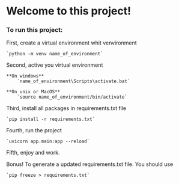 # Welcome to this project!

### To run this project:

First, create a virtual environment whit venvironment

    `python -m venv name_of_environment`

Second, active you virtual environment

    **On windows**
        `name_of_environment\Scripts\activate.bat`

    **On unix or MacOS**
        `source name_of_environment/bin/activate`

Third, install all packages in requirements.txt file

    `pip install -r requirements.txt`

Fourth, run the project

    `uvicorn app.main:app --reload`

Fifth, enjoy and work.



Bonus! To generate a updated requirements.txt file. You should use

    `pip freeze > requirements.txt`